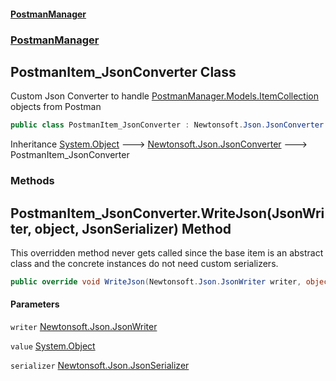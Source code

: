 #### [PostmanManager](PostmanManager.md 'PostmanManager')
### [PostmanManager](PostmanManager.md#PostmanManager 'PostmanManager')

## PostmanItem_JsonConverter Class

Custom Json Converter to handle [PostmanManager.Models.ItemCollection](https://docs.microsoft.com/en-us/dotnet/api/PostmanManager.Models.ItemCollection 'PostmanManager.Models.ItemCollection') objects from Postman

```csharp
public class PostmanItem_JsonConverter : Newtonsoft.Json.JsonConverter
```

Inheritance [System.Object](https://docs.microsoft.com/en-us/dotnet/api/System.Object 'System.Object') &#129106; [Newtonsoft.Json.JsonConverter](https://docs.microsoft.com/en-us/dotnet/api/Newtonsoft.Json.JsonConverter 'Newtonsoft.Json.JsonConverter') &#129106; PostmanItem_JsonConverter
### Methods

<a name='PostmanManager.PostmanItem_JsonConverter.WriteJson(Newtonsoft.Json.JsonWriter,object,Newtonsoft.Json.JsonSerializer)'></a>

## PostmanItem_JsonConverter.WriteJson(JsonWriter, object, JsonSerializer) Method

This overridden method never gets called since the base item is 
an abstract class and the concrete instances do not need custom
serializers.

```csharp
public override void WriteJson(Newtonsoft.Json.JsonWriter writer, object value, Newtonsoft.Json.JsonSerializer serializer);
```
#### Parameters

<a name='PostmanManager.PostmanItem_JsonConverter.WriteJson(Newtonsoft.Json.JsonWriter,object,Newtonsoft.Json.JsonSerializer).writer'></a>

`writer` [Newtonsoft.Json.JsonWriter](https://docs.microsoft.com/en-us/dotnet/api/Newtonsoft.Json.JsonWriter 'Newtonsoft.Json.JsonWriter')

<a name='PostmanManager.PostmanItem_JsonConverter.WriteJson(Newtonsoft.Json.JsonWriter,object,Newtonsoft.Json.JsonSerializer).value'></a>

`value` [System.Object](https://docs.microsoft.com/en-us/dotnet/api/System.Object 'System.Object')

<a name='PostmanManager.PostmanItem_JsonConverter.WriteJson(Newtonsoft.Json.JsonWriter,object,Newtonsoft.Json.JsonSerializer).serializer'></a>

`serializer` [Newtonsoft.Json.JsonSerializer](https://docs.microsoft.com/en-us/dotnet/api/Newtonsoft.Json.JsonSerializer 'Newtonsoft.Json.JsonSerializer')